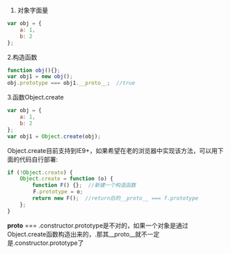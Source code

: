 1. 对象字面量
```js
var obj = {
    a: 1,
    b: 2
};
```

2.构造函数
```js
function obj(){};
var obj1 = new obj();
obj.prototype === obj1.__proto__;  //true
```

3.函数Object.create
```js
var obj = {
    a: 1,
    b: 2
};
var obj1 = Object.create(obj);
 ```
Object.create目前支持到IE9+，如果希望在老的浏览器中实现该方法，可以用下面的代码自行部署:
```js
if (!Object.create) {
    Object.create = function (o) {
        function F() {};  //新建一个构造函数
　　　　　F.prototype = o;
        return new F();  //return后的__proto__ === f.prototype
    };
}
```
__proto__ === .constructor.prototype是不对的，如果一个对象是通过Object.create函数构造出来的，.那其__proto__就不一定是.constructor.prototype了
